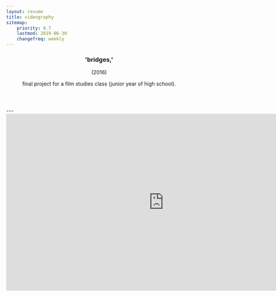 ```yaml
---
layout: resume
title: videography
sitemap:
    priority: 0.7
    lastmod: 2019-06-30
    changefreq: weekly
---
```

<header>
	<h3 class="accent jobloc">'bridges,'</h3> <span class="jobdesc">(2016)</span>
	<p>final project for a film studies class (junior year of high school).</p>
</header>
---
<iframe width="854px" height="480px" src="https://www.youtube.com/embed/N-YHmRC66hY" frameborder="0" allow="accelerometer; autoplay; encrypted-media; gyroscope; picture-in-picture" allowfullscreen></iframe>